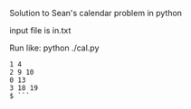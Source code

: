 Solution to Sean's calendar problem in python

input file is in.txt

Run like: python ./cal.py

```$ ./cal.py
1 4
2 9 10
0 13
3 18 19
$ ```
